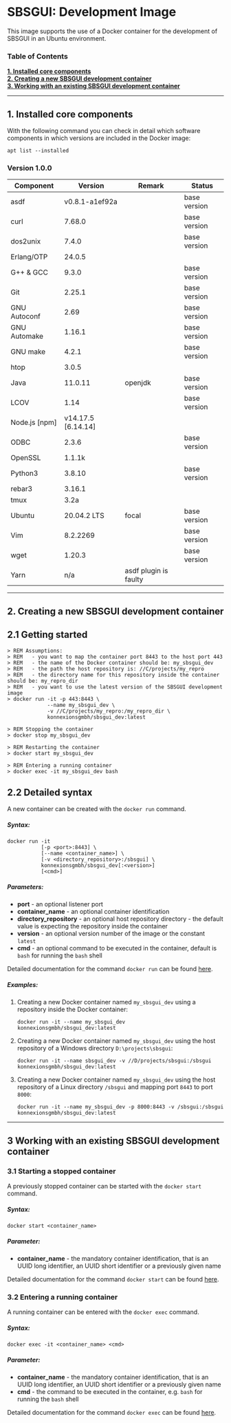 # SBSGUI: Development Image

This image supports the use of a Docker container for the development of SBSGUI in an Ubuntu environment.  

### Table of Contents

**[1. Installed core components](#installed)**<br>
**[2. Creating a new SBSGUI development container](#creating)**<br>
**[3. Working with an existing SBSGUI development container](#working_with)**<br>

----

## <a name="installed"></a> 1. Installed core components

With the following command you can check in detail which software components in which versions are included in the Docker image:

    apt list --installed

### Version 1.0.0

| Component             | Version            | Remark                      | Status |
|---                    |---                 |---                          |---     |
| asdf                  | v0.8.1-a1ef92a     |                             | base version | 
| curl                  | 7.68.0             |                             | base version | 
| dos2unix              | 7.4.0              |                             | base version | 
| Erlang/OTP            | 24.0.5             |                             |   |
| G++ & GCC             | 9.3.0              |                             | base version |
| Git                   | 2.25.1             |                             | base version | 
| GNU Autoconf          | 2.69               |                             | base version | 
| GNU Automake          | 1.16.1             |                             | base version | 
| GNU make              | 4.2.1              |                             | base version | 
| htop                  | 3.0.5              |                             |   | 
| Java                  | 11.0.11            | openjdk                     | base version |
| LCOV                  | 1.14               |                             | base version | 
| Node.js [npm]         | v14.17.5 [6.14.14] |                             |   |
| ODBC                  | 2.3.6              |                             | base version | 
| OpenSSL               | 1.1.1k             |                             |   | 
| Python3               | 3.8.10             |                             | base version |
| rebar3                | 3.16.1             |                             |   |
| tmux                  | 3.2a               |                             |   | 
| Ubuntu                | 20.04.2 LTS        | focal                       | base version | 
| Vim                   | 8.2.2269           |                             | base version | 
| wget                  | 1.20.3             |                             | base version | 
| Yarn                  | n/a                | asdf plugin is faulty       |   | 

----

## <a name="creating"></a> 2. Creating a new SBSGUI development container

## 2.1 Getting started

    > REM Assumptions:
    > REM   - you want to map the container port 8443 to the host port 443
    > REM   - the name of the Docker container should be: my_sbsgui_dev
    > REM   - the path the host repository is: //C/projects/my_repro
    > REM   - the directory name for this repository inside the container should be: my_repro_dir
    > REM   - you want to use the latest version of the SBSGUI development image
    > docker run -it -p 443:8443 \
                 --name my_sbsgui_dev \
                 -v //C/projects/my_repro:/my_repro_dir \
                 konnexionsgmbh/sbsgui_dev:latest
            
    > REM Stopping the container
    > docker stop my_sbsgui_dev
    
    > REM Restarting the container
    > docker start my_sbsgui_dev

    > REM Entering a running container
    > docker exec -it my_sbsgui_dev bash

## 2.2 Detailed syntax

A new container can be created with the `docker run` command.

##### Syntax:

    docker run -it 
               [-p <port>:8443] \
               [--name <container_name>] \
               [-v <directory_repository>:/sbsgui] \
               konnexionsgmbh/sbsgui_dev[:<version>] 
               [<cmd>]
 
##### Parameters:

- **port** - an optional listener port             
- **container_name** - an optional container identification 
- **directory_repository** - an optional host repository directory - the default value is expecting the repository inside the container 
- **version** - an optional version number of the image or the constant `latest`
- **cmd** - an optional command to be executed in the container, default is `bash` for running the `bash` shell

Detailed documentation for the command `docker run` can be found [here](https://docs.docker.com/engine/reference/run/).

##### Examples:

1. Creating a new Docker container named `my_sbsgui_dev` using a repository inside the Docker container:  

    `docker run -it --name my_sbsgui_dev konnexionsgmbh/sbsgui_dev:latest`

2. Creating a new Docker container named `my_sbsgui_dev` using the host repository of a Windows directory `D:\projects\sbsgui`:  

    `docker run -it --name sbsgui_dev -v //D/projects/sbsgui:/sbsgui konnexionsgmbh/sbsgui_dev:latest`

3. Creating a new Docker container named `my_sbsgui_dev` using the host repository of a Linux directory `/sbsgui` and mapping port `8443` to port `8000`:  

    `docker run -it --name my_sbsgui_dev -p 8000:8443 -v /sbsgui:/sbsgui konnexionsgmbh/sbsgui_dev:latest`

----

## <a name="working_with"></a> 3 Working with an existing SBSGUI development container

### 3.1 Starting a stopped container

A previously stopped container can be started with the `docker start` command.

##### Syntax:

    docker start <container_name>

##### Parameter:

- **container_name** - the mandatory container identification, that is an UUID long identifier, an UUID short identifier or a previously given name 

Detailed documentation for the command `docker start` can be found [here](https://docs.docker.com/engine/reference/commandline/start/).

### 3.2 Entering a running container

A running container can be entered with the `docker exec` command.

##### Syntax:

    docker exec -it <container_name> <cmd>

##### Parameter:

- **container_name** - the mandatory container identification, that is an UUID long identifier, an UUID short identifier or a previously given name 
- **cmd** - the command to be executed in the container, e.g. `bash` for running the `bash` shell

Detailed documentation for the command `docker exec` can be found [here](https://docs.docker.com/engine/reference/commandline/exec/).
